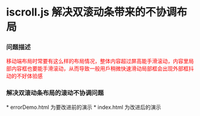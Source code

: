 <h1>iscroll.js 解决双滚动条带来的不协调布局</h1>

<h3>问题描述</h3>
<p style="color:red">移动端布局时常要有这么样的布局情况，整体内容超过屏高能手滑滚动，内容里局部内容框也要能手滑滚动，从而导致一般用戶稍微快速滑动局部框会出现外部框抖动的不好体验感</p>

<h3>解决双滚动条布局的滚动不协调问题</h3>
* errorDemo.html 为要改进前的演示
* index.html 为改进后的演示
